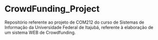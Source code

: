 # CrowdFunding_Project
Repositório referente ao projeto de COM212 do curso de Sistemas de Informação da Universidade Federal de Itajubá, referente à elaboração de um sistema WEB de Crowdfunding.
